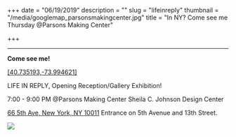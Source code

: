 +++
date = "06/19/2019"
description = ""
slug = "lifeinreply"
thumbnail = "/media/googlemap_parsonsmakingcenter.jpg"
title = "In NY? Come see me Thursday @Parsons Making Center"

+++
***

**Come see me!**

[\[40.735193,-73.994621\]](https://www.google.com/maps/place/Parsons+School+of+Design/@40.7353043,-73.9967813,17z/data=!4m5!3m4!1s0x89c25997ab9723e1:0xaec76949c30ccdda!8m2!3d40.7353003!4d-73.9945926)

LIFE IN REPLY,  Opening Reception/Gallery Exhibition!

7:00 - 9:00 PM @Parsons Making Center Sheila C. Johnson Design Center

[66 5th Ave, New York, NY 10011](https://www.google.com/maps/place/66+5th+Ave,+New+York,+NY+10011/data=!4m2!3m1!1s0x89c259982737be17:0x7d65198ad1e2dac7?sa=X&ved=2ahUKEwja_7LtovbiAhUuU98KHQSMBOkQ8gEwAHoECAoQAQ) Entrance on 5th Avenue and 13th Street.

![](/media/googlemap_parsonsmakingcenter.jpg)